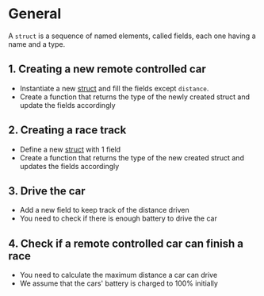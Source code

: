 # General

A `struct` is a sequence of named elements, called fields, each one having a name and a type.

## 1. Creating a new remote controlled car

- Instantiate a new [struct][struct] and fill the fields except `distance`.
- Create a function that returns the type of the newly created struct and update the fields accordingly

## 2. Creating a race track

- Define a new [struct][struct] with 1 field
- Create a function that returns the type of the new created struct and updates the fields accordingly

## 3. Drive the car

- Add a new field to keep track of the distance driven
- You need to check if there is enough battery to drive the car

## 4. Check if a remote controlled car can finish a race

- You need to calculate the maximum distance a car can drive
- We assume that the cars' battery is charged to 100% initially

[struct]: https://tour.golang.org/moretypes/2
